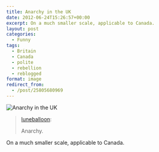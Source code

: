 ```yaml
---
title: Anarchy in the UK
date: 2012-06-24T15:26:57+00:00
excerpt: On a much smaller scale, applicable to Canada.
layout: post
categories:
  - Funny
tags:
  - Britain
  - Canada
  - polite
  - rebellion
  - reblogged
format: image
redirect_from:
  - /post/25805680969
---
```


<img class="alignnone size-full wp-image-8" src="https://cdn.craigmcn.ca/img/tumblr_m64u7tOlMt1qjmwldo1_500.jpg" alt="Anarchy in the UK" srcset="https://cdn.craigmcn.ca/img/tumblr_m64u7tOlMt1qjmwldo1_500.jpg 448w, https://cdn.craigmcn.ca/img/tumblr_m64u7tOlMt1qjmwldo1_500-279x300.jpg 279w" sizes="(max-width: 448px) 100vw, 448px">

> [luneballoon](http://luneballoon.tumblr.com/post/25791303099/anarchy):
>
> Anarchy.

On a much smaller scale, applicable to Canada.
